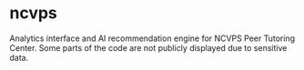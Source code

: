 # ncvps
Analytics interface and AI recommendation engine for NCVPS Peer Tutoring Center. Some parts of the code are not publicly displayed due to sensitive data.
